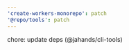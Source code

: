 ```yaml
---
'create-workers-monorepo': patch
'@repo/tools': patch
---
```


chore: update deps (@jahands/cli-tools)
